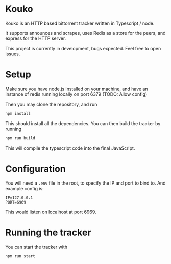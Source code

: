# Kouko

Kouko is an HTTP based bittorrent tracker written in Typescript / node.

It supports announces and scrapes, uses Redis as a store for the peers, and express for the HTTP server.

This project is currently in development, bugs expected. Feel free to open issues.

# Setup

Make sure you have node.js installed on your machine, and have an instance of redis running locally on port 6379 (TODO: Allow config)

Then you may clone the repository, and run
```sh
npm install
```

This should install all the dependencies. You can then build the tracker by running

```sh
npm run build
```

This will compile the typescript code into the final JavaScript.

# Configuration

You will need a `.env` file in the root, to specify the IP and port to bind to. And example config is:

```
IP=127.0.0.1
PORT=6969
```

This would listen on localhost at port 6969.

# Running the tracker

You can start the tracker with 

```sh
npm run start
```

